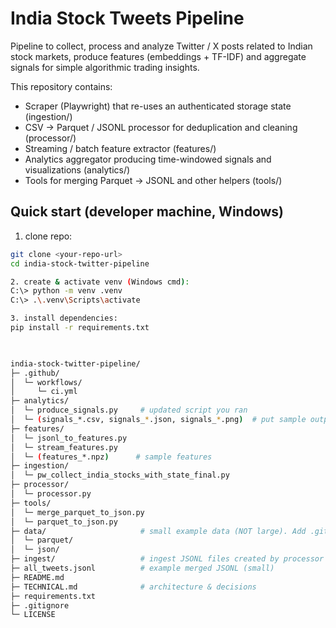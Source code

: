 # India Stock Tweets Pipeline

Pipeline to collect, process and analyze Twitter / X posts related to Indian stock markets,
produce features (embeddings + TF-IDF) and aggregate signals for simple algorithmic trading insights.

This repository contains:
- Scraper (Playwright) that re-uses an authenticated storage state (ingestion/)
- CSV → Parquet / JSONL processor for deduplication and cleaning (processor/)
- Streaming / batch feature extractor (features/)
- Analytics aggregator producing time-windowed signals and visualizations (analytics/)
- Tools for merging Parquet → JSONL and other helpers (tools/)

## Quick start (developer machine, Windows)
1. clone repo:
```bash
git clone <your-repo-url>
cd india-stock-twitter-pipeline

2. create & activate venv (Windows cmd):
C:\> python -m venv .venv
C:\> .\.venv\Scripts\activate

3. install dependencies:
pip install -r requirements.txt

   

india-stock-twitter-pipeline/
├─ .github/
│  └─ workflows/
│     └─ ci.yml
├─ analytics/
│  └─ produce_signals.py     # updated script you ran
│  └─ (signals_*.csv, signals_*.json, signals_*.png)  # put sample outputs here
├─ features/
│  └─ jsonl_to_features.py
│  └─ stream_features.py
│  └─ (features_*.npz)      # sample features
├─ ingestion/
│  └─ pw_collect_india_stocks_with_state_final.py
├─ processor/
│  └─ processor.py
├─ tools/
│  └─ merge_parquet_to_json.py
│  └─ parquet_to_json.py
├─ data/                     # small example data (NOT large). Add .gitkeep if empty.
│  └─ parquet/
│  └─ json/
├─ ingest/                   # ingest JSONL files created by processor
├─ all_tweets.jsonl          # example merged JSONL (small)
├─ README.md
├─ TECHNICAL.md              # architecture & decisions
├─ requirements.txt
├─ .gitignore
└─ LICENSE

